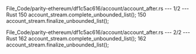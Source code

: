File_Code/parity-ethereum/df1c5ac616/account/account_after.rs --- 1/2 --- Rust
150                                                 account_stream.complete_unbounded_list();                                                                150                                                 account_stream.finalize_unbounded_list();

File_Code/parity-ethereum/df1c5ac616/account/account_after.rs --- 2/2 --- Rust
162                                         account_stream.complete_unbounded_list();                                                                        162                                         account_stream.finalize_unbounded_list();

